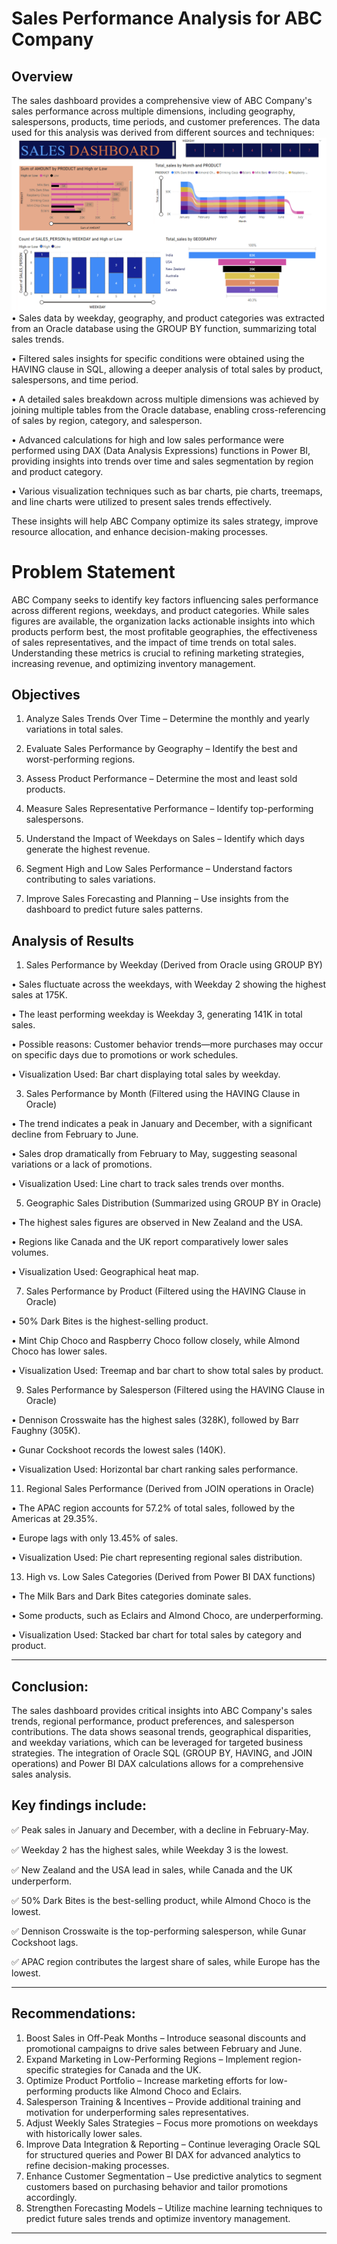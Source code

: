 # Sales Performance Analysis for ABC Company
## Overview

The sales dashboard provides a comprehensive view of ABC Company's sales performance across multiple dimensions, including geography, salespersons, products, time periods, and customer preferences. The data used for this analysis was derived from different sources and techniques:
![image alt](https://github.com/Maximus-247/Sales-Dashboard/blob/0b90638075fab6d0f52440ddf34f4cc6cc5403c5/DAX.png)
•	Sales data by weekday, geography, and product categories was extracted from an Oracle database using the GROUP BY function, summarizing total sales trends.

•	Filtered sales insights for specific conditions were obtained using the HAVING clause in SQL, allowing a deeper analysis of total sales by product, salespersons, and time period.

•	A detailed sales breakdown across multiple dimensions was achieved by joining multiple tables from the Oracle database, enabling cross-referencing of sales by region, category, and salesperson.

•	Advanced calculations for high and low sales performance were performed using DAX (Data Analysis Expressions) functions in Power BI, providing insights into trends over time and sales segmentation by region and product category.

•	Various visualization techniques such as bar charts, pie charts, treemaps, and line charts were utilized to present sales trends effectively.

These insights will help ABC Company optimize its sales strategy, improve resource allocation, and enhance decision-making processes.

# Problem Statement

ABC Company seeks to identify key factors influencing sales performance across different regions, weekdays, and product categories. While sales figures are available, the organization lacks actionable insights into which products perform best, the most profitable geographies, the effectiveness of sales representatives, and the impact of time trends on total sales. Understanding these metrics is crucial to refining marketing strategies, increasing revenue, and optimizing inventory management.

## Objectives
1.	Analyze Sales Trends Over Time – Determine the monthly and yearly variations in total sales.
  
2.	Evaluate Sales Performance by Geography – Identify the best and worst-performing regions.
  
3.	Assess Product Performance – Determine the most and least sold products.
   
4.	Measure Sales Representative Performance – Identify top-performing salespersons.
   
5.	Understand the Impact of Weekdays on Sales – Identify which days generate the highest revenue.
    
6.	Segment High and Low Sales Performance – Understand factors contributing to sales variations.
    
7.	Improve Sales Forecasting and Planning – Use insights from the dashboard to predict future sales patterns.

 ## Analysis of Results
1. Sales Performance by Weekday (Derived from Oracle using GROUP BY)
   
•	Sales fluctuate across the weekdays, with Weekday 2 showing the highest sales at 175K.

•	The least performing weekday is Weekday 3, generating 141K in total sales.

•	Possible reasons: Customer behavior trends—more purchases may occur on specific days due to promotions or work schedules.

•	Visualization Used: Bar chart displaying total sales by weekday.


3. Sales Performance by Month (Filtered using the HAVING Clause in Oracle)
   
•	The trend indicates a peak in January and December, with a significant decline from February to June.

•	Sales drop dramatically from February to May, suggesting seasonal variations or a lack of promotions.

•	Visualization Used: Line chart to track sales trends over months.


5. Geographic Sales Distribution (Summarized using GROUP BY in Oracle)
   
•	The highest sales figures are observed in New Zealand and the USA.

•	Regions like Canada and the UK report comparatively lower sales volumes.

•	Visualization Used: Geographical heat map.

7. Sales Performance by Product (Filtered using the HAVING Clause in Oracle)
   
•	50% Dark Bites is the highest-selling product.

•	Mint Chip Choco and Raspberry Choco follow closely, while Almond Choco has lower sales.

•	Visualization Used: Treemap and bar chart to show total sales by product.

9. Sales Performance by Salesperson (Filtered using the HAVING Clause in Oracle)
    
•	Dennison Crosswaite has the highest sales (328K), followed by Barr Faughny (305K).

•	Gunar Cockshoot records the lowest sales (140K).

•	Visualization Used: Horizontal bar chart ranking sales performance.


11. Regional Sales Performance (Derived from JOIN operations in Oracle)
    
•	The APAC region accounts for 57.2% of total sales, followed by the Americas at 29.35%.

•	Europe lags with only 13.45% of sales.

•	Visualization Used: Pie chart representing regional sales distribution.


13. High vs. Low Sales Categories (Derived from Power BI DAX functions)
    
•	The Milk Bars and Dark Bites categories dominate sales.

•	Some products, such as Eclairs and Almond Choco, are underperforming.

•	Visualization Used: Stacked bar chart for total sales by category and product.

________________________________________
## Conclusion:
The sales dashboard provides critical insights into ABC Company's sales trends, regional performance, product preferences, and salesperson contributions. The data shows seasonal trends, geographical disparities, and weekday variations, which can be leveraged for targeted business strategies. The integration of Oracle SQL (GROUP BY, HAVING, and JOIN operations) and Power BI DAX calculations allows for a comprehensive sales analysis.
## Key findings include:
✅ Peak sales in January and December, with a decline in February-May.

✅ Weekday 2 has the highest sales, while Weekday 3 is the lowest.

✅ New Zealand and the USA lead in sales, while Canada and the UK underperform.

✅ 50% Dark Bites is the best-selling product, while Almond Choco is the lowest.

✅ Dennison Crosswaite is the top-performing salesperson, while Gunar Cockshoot lags.

✅ APAC region contributes the largest share of sales, while Europe has the lowest.
________________________________________
## Recommendations:
1.	Boost Sales in Off-Peak Months – Introduce seasonal discounts and promotional campaigns to drive sales between February and June.
2.	Expand Marketing in Low-Performing Regions – Implement region-specific strategies for Canada and the UK.
3.	Optimize Product Portfolio – Increase marketing efforts for low-performing products like Almond Choco and Eclairs.
4.	Salesperson Training & Incentives – Provide additional training and motivation for underperforming sales representatives.
5.	Adjust Weekly Sales Strategies – Focus more promotions on weekdays with historically lower sales.
6.	Improve Data Integration & Reporting – Continue leveraging Oracle SQL for structured queries and Power BI DAX for advanced analytics to refine decision-making processes.
7.	Enhance Customer Segmentation – Use predictive analytics to segment customers based on purchasing behavior and tailor promotions accordingly.
8.	Strengthen Forecasting Models – Utilize machine learning techniques to predict future sales trends and optimize inventory management.


________________________________________
